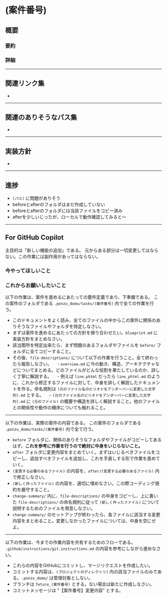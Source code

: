 # (案件番号)

## 概要

### 要約


### 詳細



---

## 関連リンク集

-

---

## 関連のありそうなパス集

-

---

## 実装方針

-

---

## 進捗

- `(パス)` に問題がありそう
- beforeとafterのフォルダはまだ作成していない
- beforeとafterのフォルダには当該ファイルをコピー済み
- afterを少しいじったが、ローカルで動作確認してみると～

---

## For GitHub Copilot

主目的は「新しい機能の追加」である。
元からある部分は一切変更してはならない。この作業には副作用があってはならない。

### 今やってほしいこと

### これからお願いしたいこと

以下の作業は、案件を進めるにあたっての要件定義であり、下準備である。
この案件のフォルダである `.ponzu_domo/tasks/(案件番号)` 内で全ての作業を行う。

- このドキュメントをよく読み、全てのファイルの中からこの案件に関係のありそうなファイルやフォルダを特定しなさい。
- まずは案件を進めるにあたっての方針を擦り合わせたい。`blueprint.md` に実装方針をまとめなさい。
- 該当箇所を特定出来たら、まず問題のあるフォルダやファイルを `before/` フォルダに全てコピーすること。
- その後、`file-descriptions/` について以下の作業を行うこと。全て終わったら報告しなさい。
　- `overview.md` に今の動き、構造、アーキテクチャなどについてまとめる。どのファイルがどんな役割を果たしているのか、詳しく丁寧に解説する。
　- 例えば `line.phtml` だったら `line_phtml.md` のように、これから修正するファイルに対して、中身を詳しく解説したドキュメントを作る。命名規則は `(元のファイル名のピリオドをアンダーバーに変更した文字列).md` とする。
　- `(元のファイル名のピリオドをアンダーバーに変更した文字列).md` に `(元のファイル)` の概要や構造を詳しく解説すること。他のファイルとの関係性や動作の機序についても触れること。

---

以下の作業は、実際の案件の内容である。
この案件のフォルダである `.ponzu_domo/tasks/(案件番号)` 内で全て行う。

- `before` フォルダに、関係のありそうなフォルダやファイルがコピーしてあるはず。**これを参考に作業を行うので絶対に中身をいじらないこと。**
- `after` フォルダに変更内容をまとめていく。まずはいじるべきファイルをコピーし、追加すべきファイルを追加し、これを手直しする形で作業を進めていく。
- `(変更する必要のあるファイル)` の内容を、`after/(変更する必要のあるファイル)` 内で修正しなさい。
- `(新しく作ったファイル)` の内容を、適切に埋めなさい。この際コーディング規約を厳守すること。
- `change-summary/` 内に、`file-descriptions/` の中身をコピーし、上に書いた `file-descriptions/` の命名規則に従って `(新しく作ったファイル)` について説明するためのファイルを用意しなさい。
- `change-summary/` のセットアップが終わったら、各ファイルに該当する変更内容をまとめること。変更しなかったファイルについては、中身を空にせよ。

---

以下の作業は、今までの作業内容を共有するためのフローである。
`.github/instructions/git.instructions.md` の内容を参考にしながら進めなさい。

- これらの内容をGitHubにコミットし、マージリクエストを作成したい。
- コミットする内容は、`(プロジェクトのディレクトリ)` 内の該当ファイルのみである。`.ponzu_domo/` は管理対象としない。
- ブランチは `feture_(案件番号)` とする。ない場合は新たに作成しなさい。
- コミットメッセージは "【案件番号】変更内容" とする。
